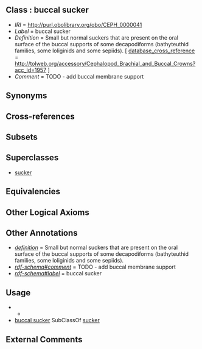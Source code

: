 
## Class : buccal sucker

 * *IRI* = http://purl.obolibrary.org/obo/CEPH_0000041
 * *Label* = buccal sucker
 * *Definition* = Small but normal suckers that are present on the oral surface of the buccal supports of some decapodiforms (bathyteuthid families, some loliginids and some sepiids). [ [database_cross_reference](../../ef/oboInOwl#hasDbXref.md) = http://tolweb.org/accessory/Cephalopod_Brachial_and_Buccal_Crowns?acc_id=1957 ]
 * *Comment* = TODO - add buccal membrane support

## Synonyms


## Cross-references


## Subsets


## Superclasses

 * [sucker](../../CEPH/48/CEPH_0000248.md)

## Equivalencies


## Other Logical Axioms


## Other Annotations

 * *[definition](../../IAO/15/IAO_0000115.md)* = Small but normal suckers that are present on the oral surface of the buccal supports of some decapodiforms (bathyteuthid families, some loliginids and some sepiids).
 * *[rdf-schema#comment](../../nt/rdf-schema#comment.md)* = TODO - add buccal membrane support
 * *[rdf-schema#label](../../el/rdf-schema#label.md)* = buccal sucker

## Usage

 * -
 * [buccal sucker](../../CEPH/41/CEPH_0000041.md) SubClassOf [sucker](../../CEPH/48/CEPH_0000248.md)

## External Comments


